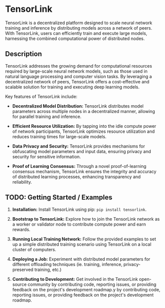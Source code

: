 # TensorLink

TensorLink is a decentralized platform designed to scale neural network training and inference by distributing models across a network of peers. With TensorLink, users can efficiently train and execute large models, harnessing the combined computational power of distributed nodes.

## Description

TensorLink addresses the growing demand for computational resources required by large-scale neural network models, such as those used in natural language processing and computer vision tasks. By leveraging a decentralized network of peers, TensorLink offers a cost-effective and scalable solution for training and executing deep learning models.

Key features of TensorLink include:

- **Decentralized Model Distribution:** TensorLink distributes model parameters across multiple nodes in a decentralized manner, allowing for parallel training and inference.
  
- **Efficient Resource Utilization:** By tapping into the idle compute power of network participants, TensorLink optimizes resource utilization and reduces training times for large-scale models.

- **Data Privacy and Security:** TensorLink provides mechanisms for obfuscating model parameters and input data, ensuring privacy and security for sensitive information.

- **Proof of Learning Consensus:** Through a novel proof-of-learning consensus mechanism, TensorLink ensures the integrity and accuracy of distributed learning processes, enhancing transparency and reliability.

## TODO: Getting Started / Examples

1. **Installation:** Install TensorLink using pip: `pip install tensorlink`.

2. **Bootstrap to TensorLink:** Explore how to join the TensorLink network as a worker or validator node to contribute compute power and earn rewards.

3. **Running Local Training Network:** Follow the provided examples to set up a simple distributed training scenario using TensorLink on a local cluster of computers.

4. **Deploying a Job:** Experiment with distributed model parameters for different offloading techniques (ie. training, inference, privacy-preserved training, etc.)

5. **Contributing to Development:** Get involved in the TensorLink open-source community by contributing code, reporting issues, or providing feedback on the project's development roadmap.y by contributing code, reporting issues, or providing feedback on the project's development roadmap.